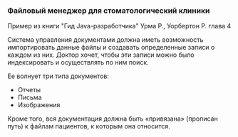 ### Файловый менеджер для стоматологический клиники
Пример из книги "Гид Java-разработчика" Урма Р., Уорбертон Р. глава 4

Система управления документами должна иметь возможность импортировать данные файлы и создавать определенные записи о 
каждом из них. Доктор хочет, чтобы эти записи можно было индексировать и осуществлять по ним поиск. 

Ее волнует три типа документов:

- Отчеты
- Письма
- Изображения

Кроме того, вся документация должна быть «привязана» (прописан путь)
к файлам пациентов, к которым она относится.